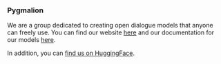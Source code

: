 ### Pygmalion
We are a group dedicated to creating open dialogue models that anyone can freely use.
You can find our website [here](https://pygmalion.chat) and our documentation for our models [here](https://docs.pygmalion.chat).

In addition, you can [find us on HuggingFace](https://huggingface.co/PygmalionAI).
